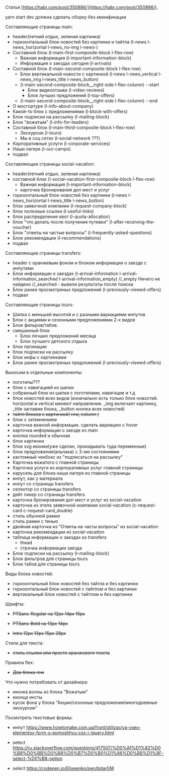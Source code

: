 Статья [https://habr.com/post/350886/](https://habr.com/post/350886/).

yarn start dev должна сделать сборку без минификации

Составляющие страницы main:

- header(летний отдых, зеленая картинка)
- горизонтальный блок новостей без картинки и тайтла (l-news l-news_horizontal l-news_no-img l-news-)
- Составной блок (l-main-first-composite-block l-flex-row)
  - Важная информация (l-important-information-block)
  - Информация о заездах сегодня (l-arrivals)
- Составной блок (l-main-second-composite-block l-flex-row)
  - Блок вертикальной новости с картинкой (l-news l-news_vertical l-news_img l-news_title l-news_button)
  - (l-main-second-composite-block\_\_right-side l-flex-column) --start
    - Блок видеоотзыва (l-video-reviews)
    - Блок лучших предложений (l-top-offers)
  - (l-main-second-composite-block\_\_right-side l-flex-column) --end
- О мосгортуре (l-info-about-company)
- Какой-то блок с предложениями (l-block-with-offers)
- Блок подписки на рассылку (l-mailing-block)
- Блок "вожатым" (l-info-for-leaders)
- Составной блок (l-main-third-composite-block l-flex-row)
  - Экскурсии (l-tours)
  - Мы в соц сетях (l-social-network ???)
- Корпоративные услуги (l-corporate-services)
- Наши лагеря (l-our-camps)
- подвал

Составляющие страницы social-vacation:

- header(летний отдых, зеленая картинка)
- составной блок (l-social-vacation-first-composite-block l-flex-row)
  - Важная информация (l-important-information-block)
  - карточка бронирования доп мест и услуг
- горизонтальный блок новостей без картинки (l-news l-news_horizontal l-news_title l-news_button)
- блок заявочной компании (l-request-company-block)
- блок полезные ссылки (l-useful-links)
- блок распределение квот (l-quota-allocation)
- блок "что делать после получения путевки" (l-after-receiving-the-voucher)
- Блок "ответы на частые вопросы" (l-frequently-asked-questions)
- Блок рекомендации (l-recommendations)
- подвал

Составляющие страницы transfers:

- header с оранжевым фоном и блоком информации о заезде с инпутами
- Блок информации о заездах (l-arrival-information l-arrival-information_searched l-arrival-information_empty) //\_empty Ничего не найдено //\_searched - вывели результаты после поиска
- Блок ранее просмотреных предложений (l-previously-viewed-offers)
- подвал

Составляющие страницы tours:

- Шапка с меньшей высотой и с разными вариациями инпутов
- Блок с акциями и сезонными предложениями 2-х видов
- Блок фильров/табов.
- смешанный блок
  - Блок лечших предложений месяца
  - Блок лучшего детского отдыха
- блок пагинации
- блок подписки на рассылку
- блок инфы с картинками
- Блок ранее просмотреных предложений (l-previously-viewed-offers)

Выносим в отдельные компоненты:

- логотипы???
- блок с навигацией из шапки
- собранный блок из шапки с логотипами, навигацие и т.д
- блок новостей всех видов (изначально есть только блок новостей. horizontal и vertical меняют направление. \_img включает картинку, \_title заглавие блока, \_button кнопка всех новостей)
- ~~тайтл блоков c картинкой( row, column )~~
- блок с затемнением
- карточка важной информации. сделать вариацию с hover
- карточка информации о заезде из main
- кнопка rounded и обычная
- блок картинки
- блок svg иконки(уже сделан, прокидывать туда переменные)
- блок предложения(альпака) с 3-мя состояниями
- кастомный чекбокс из "подписаться на рассылку"
- Карточка вожатого с главной страницы
- Карточка услуги из корпоративных услуг главной страницы
- карусель для блока наши лагеря из главной страницы
- инпут, как у материала
- инпут со страницы transfers
- селектор со страницы transfers
- дейт пикер со страницы transfers
- карточка бронирования доп мест и услуг из social-vacation
- карточка из этапа заявочной компании social-vacation (с-request-card с-request-card_double)
- стиль обычной рамки
- стиль рамки с тенью
- двойная карточка из "Ответы на часты вопросы" из social-vacation
- карточка рекомендации из social-vacation
- таблица информации о заездах из transfers
  - thead
  - строчка информации заезда
- Блок подписки на рассылку (l-mailing-block)
- Блок фильтров для страницы tours
- Блок табов для страницы tours

Виды блока новостей:

- горизонтальный блок новостей без тайтла и без картинки
- горизонтальный блок новостей с тайтлом и без картинки
- вертикальный блок новостей с тайтлом и без картинки

Шрифты:

- ~~PTSans-Regular на 12px 14px 15px~~

- ~~PTSans-Bold на 13px 14px~~

- ~~Intro 12px 13px 15px 28px~~

Стили для текста:

- ~~стиль ссылки или просто оранжевого текста~~

Правила flex:

- ~~Два блока row~~

Что нужно потребовать от дизайнера:

- иконка волны из блока "Вожатым"
- иконца инсты
- кусок фона у блока "Акции/сезонные предложения/многодневные экскурсии"

Посмотреть текстовые формы:

- инпут https://www.howtomake.com.ua/front/stilizaciya-vsex-elementov-form-s-pomoshhyu-css-i-jquery.html
- select https://ru.stackoverflow.com/questions/417507/%D0%A1%D1%82%D0%B8%D0%BB%D0%B8%D0%B7%D0%B0%D1%86%D0%B8%D1%8F-select-%D0%B8-option

- select https://codepen.io/Eliseenko/pen/bdarGM
